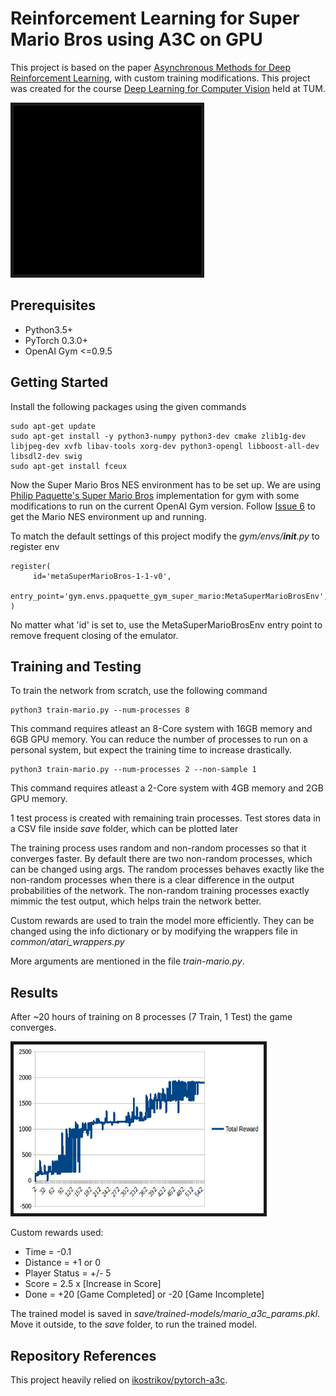 # Reinforcement Learning for Super Mario Bros using A3C on GPU

This project is based on the paper [Asynchronous Methods for Deep Reinforcement Learning](https://arxiv.org/abs/1602.01783), with custom training modifications. This project was created for the course [Deep Learning for Computer Vision](https://vision.in.tum.de/teaching/ws2017/dl4cv) held at TUM.


<img src="video/mario-level1.gif" width="300" height="270" border="5">    


## Prerequisites
- Python3.5+
- PyTorch 0.3.0+
- OpenAI Gym <=0.9.5

## Getting Started
Install the following packages using the given commands
```
sudo apt-get update
sudo apt-get install -y python3-numpy python3-dev cmake zlib1g-dev libjpeg-dev xvfb libav-tools xorg-dev python3-opengl libboost-all-dev libsdl2-dev swig
sudo apt-get install fceux
```

Now the Super Mario Bros NES environment has to be set up. We are using [Philip Paquette's Super Mario Bros](https://github.com/ppaquette/gym-super-mario) implementation for gym with some modifications to run on the current OpenAI Gym version.
Follow [Issue 6](https://github.com/ppaquette/gym-super-mario/issues/6) to get the Mario NES environment up and running.

To match the default settings of this project modify the *gym/envs/__init__.py* to register env
```
register(
     id='metaSuperMarioBros-1-1-v0',
     entry_point='gym.envs.ppaquette_gym_super_mario:MetaSuperMarioBrosEnv',
)
```
No matter what 'id' is set to, use the MetaSuperMarioBrosEnv entry point to remove frequent closing of the emulator.

## Training and Testing
To train the network from scratch, use the following command
```
python3 train-mario.py --num-processes 8
```

This command requires atleast an 8-Core system with 16GB memory and 6GB GPU memory.
You can reduce the number of processes to run on a personal system, but expect the training time to increase drastically.
```
python3 train-mario.py --num-processes 2 --non-sample 1
```

This command requires atleast a 2-Core system with 4GB memory and 2GB GPU memory.

1 test process is created with remaining train processes. Test stores data in a CSV file inside *save* folder, which can be plotted later

The training process uses random and non-random processes so that it converges faster. By default there are two non-random processes, which can be changed using args.
The random processes behaves exactly like the non-random processes when there is a clear difference in the output probabilities of the network. The non-random training processes exactly mimmic the test output, which helps train the network better.

Custom rewards are used to train the model more efficiently. They can be changed using the info dictionary or by modifying the wrappers file in *common/atari_wrappers.py*

More arguments are mentioned in the file *train-mario.py*.

## Results
After ~20 hours of training on 8 processes (7 Train, 1 Test) the game converges.

<img src="graphs/mario_train.jpeg" width="400" height="270"  border="5">

Custom rewards used:
- Time = -0.1
- Distance = +1 or 0 
- Player Status = +/- 5
- Score = 2.5 x [Increase in Score]
- Done = +20 [Game Completed] or -20 [Game Incomplete]

The trained model is saved in *save/trained-models/mario_a3c_params.pkl*. Move it outside, to the *save* folder, to run the trained model.

## Repository References
This project heavily relied on [ikostrikov/pytorch-a3c](https://github.com/ikostrikov/pytorch-a3c).

